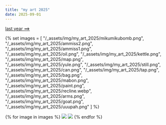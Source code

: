```yaml
---
title: "my art 2025"
date: 2025-09-01
---
```


[last year ==>](/art/my-art-2024)

<script src="https://gusbus.space/smallweb-subway.js/doodlecrew.js"></script>
<div class="smallweb-subway-handler">
    <smallweb-subway-doodlecrew></smallweb-subway-doodlecrew>
</div>

{% set images = [
    "/_assets/img/my_art_2025/mikumikubomb.png",
    "/_assets/img/my_art_2025/ammiss2.png",
    "/_assets/img/my_art_2025/ammiss1.png",
    "/_assets/img/my_art_2025/oil.png",
    "/_assets/img/my_art_2025/kettle.png",
    "/_assets/img/my_art_2025/map.png",
    "/_assets/img/my_art_2025/yule.png",
    "/_assets/img/my_art_2025/still.png",
    "/_assets/img/my_art_2025/can.png",
    "/_assets/img/my_art_2025/tap.png",
    "/_assets/img/my_art_2025/bag.png",
    "/_assets/img/my_art_2025/mabon.png",
    "/_assets/img/my_art_2025/paint.png",
    "/_assets/img/my_art_2025/recline.webp",
    "/_assets/img/my_art_2025/arms.png",
    "/_assets/img/my_art_2025/goat.png",
    "/_assets/img/my_art_2025/uuupah.png"
] %}

<div class="gallery">
{% for image in images %}
    <a href="#img_{{images.length - loop.index}}"><img class="gallery-image" src="{{image}}"></a>
    <a href="#_{{images.length - loop.index}}" class="lightbox trans" id="img_{{images.length - loop.index}}"><img src="{{image}}"></a>
{% endfor %}
</div>
